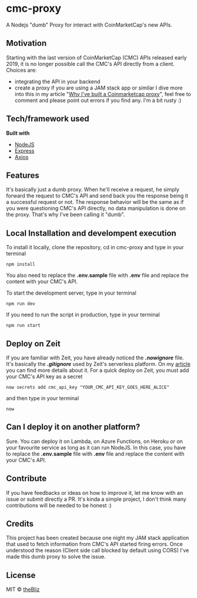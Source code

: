 # cmc-proxy
A Nodejs "dumb" Proxy for interact with CoinMarketCap's new APIs.

## Motivation
Starting with the last version of CoinMarketCap (CMC) APIs released early 2019, it is no longer possible call the CMC's API directly from a client. 
Choices are:
- integrating the API in your backend
- create a proxy if you are using a JAM stack app or similar
I dive more into this in my article "[Why I've built a Coinmarketcap proxy](https://medium.com/p/e06c898b5765)", feel free to comment and please point out errors if you find any. I'm a bit rusty :)

## Tech/framework used
<b>Built with</b>
- [NodeJS](https://nodejs.org)
- [Express](https://expressjs.com)
- [Axios](https://github.com/axios/axios)

## Features
It's basically just a dumb proxy. When he'll receive a request, he simply forward the request to CMC's API and send back you the response being it a successful request or not.
The response behavior will be the same as if you were questioning CMC's API directly, no data manipulation is done on the proxy.
That's why I've been calling it "dumb".

## Local Installation and develompent execution
To install it locally, clone the repository, cd in cmc-proxy and type in your terminal
```
npm install
```
You also need to replace the **.env.sample** file with **.env** file and replace the content with your CMC's API.

To start the development server, type in your terminal
```
npm run dev
```

If you need to run the script in production, type in your terminal
```
npm run start
```

## Deploy on Zeit
If you are familiar with Zeit, you have already noticed the ***.nowignore*** file.
It's basically the ***.gitignore*** used by Zeit's serverless platform.
On my [article](https://medium.com/p/e06c898b5765) you can find more details about it.
For a quick deploy on Zeit, you must add your CMC's API key as a secret
```
now secrets add cmc_api_key "YOUR_CMC_API_KEY_GOES_HERE_ALICE"
```
and then type in your terminal
```
now
```

## Can I deploy it on another platform?
Sure. You can deploy it on Lambda, on Azure Functions, on Heroku or on your favourite service as long as it can run NodeJS.
In this case, you have to replace the **.env.sample** file with **.env** file and replace the content with your CMC's API.

## Contribute
If you have feedbacks or ideas on how to improve it, let me know with an issue or submit directly a PR. It's kinda a simple project, I don't think many contributions will be needed to be honest :)

## Credits
This project has been created because one night my JAM stack application that used to fetch information from CMC's API started firing errors. Once understood the reason (Client side call blocked by default using CORS) I've made this dumb proxy to solve the issue.

## License
MIT © [theBliz](https://imbrescia.it)